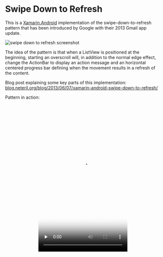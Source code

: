 # Swipe Down to Refresh

This is a [Xamarin.Android](http://xamarin.com/android) implementation of the swipe-down-to-refresh pattern that has been introduced by Google with their 2013 Gmail app update.

![swipe down to refresh screenshot](https://blog.neteril.org/wp-content/uploads/swipe-to-refresh/device-swipe-down-refresh.png)

The idea of the pattern is that when a ListView is positioned at the beginning, starting an overscroll will, in addition to the normal edge effect, change the ActionBar to display an action message and an horizontal centered progress bar defining when the movement results in a refresh of the content.

Blog post explaining some key parts of this implementation: [blog.neteril.org/blog/2013/06/07/xamarin-android-swipe-down-to-refresh/](https://blog.neteril.org/blog/2013/06/07/xamarin-android-swipe-down-to-refresh/)

Pattern in action:

<div style="text-align:center; margin:auto"><video width="289" height="480" preload="none" controls="" poster="https://blog.neteril.org/wp-content/uploads/swipe-to-refresh/screencast-pattern.jpg" style="text-align:center; margin:auto"><source src="https://blog.neteril.org/wp-content/uploads/swipe-to-refresh/screencast-pattern.m4v" type="video/mp4; codecs=&quot;avc1.42E01E, mp4a.40.2&quot;"></video></div>
